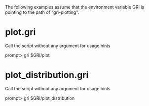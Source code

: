 The following examples assume that the environment variable GRI is pointing to the path of "gri-plotting".

# plot.gri

Call the script without any argument for usage hints

prompt> gri $GRI/plot

# plot_distribution.gri

Call the script without any argument for usage hints

prompt> gri $GRI/plot_distribution
